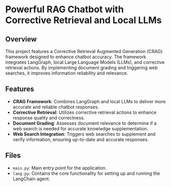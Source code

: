 # Powerful RAG Chatbot with Corrective Retrieval and Local LLMs

## Overview

This project features a Corrective Retrieval Augmented Generation (CRAG) framework designed to enhance chatbot accuracy. The framework integrates LangGraph, local Large Language Models (LLMs), and corrective retrieval actions. By implementing document grading and triggering web searches, it improves information reliability and relevance.

## Features

- **CRAG Framework**: Combines LangGraph and local LLMs to deliver more accurate and reliable chatbot responses.
- **Corrective Retrieval**: Utilizes corrective retrieval actions to enhance response quality and correctness.
- **Document Grading**: Assesses document relevance to determine if a web search is needed for accurate knowledge supplementation.
- **Web Search Integration**: Triggers web searches to supplement and verify information, ensuring up-to-date and accurate responses.


## Files

- `main.py`: Main entry point for the application.
- `lang.py`: Contains the core functionality for setting up and running the LangChain agent.

